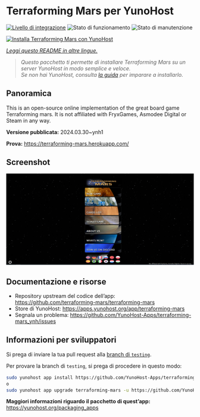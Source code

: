 <!--
N.B.: Questo README è stato automaticamente generato da <https://github.com/YunoHost/apps/tree/master/tools/readme_generator>
NON DEVE essere modificato manualmente.
-->

# Terraforming Mars  per YunoHost

[![Livello di integrazione](https://dash.yunohost.org/integration/terraforming-mars.svg)](https://dash.yunohost.org/appci/app/terraforming-mars) ![Stato di funzionamento](https://ci-apps.yunohost.org/ci/badges/terraforming-mars.status.svg) ![Stato di manutenzione](https://ci-apps.yunohost.org/ci/badges/terraforming-mars.maintain.svg)

[![Installa Terraforming Mars  con YunoHost](https://install-app.yunohost.org/install-with-yunohost.svg)](https://install-app.yunohost.org/?app=terraforming-mars)

*[Leggi questo README in altre lingue.](./ALL_README.md)*

> *Questo pacchetto ti permette di installare Terraforming Mars  su un server YunoHost in modo semplice e veloce.*  
> *Se non hai YunoHost, consulta [la guida](https://yunohost.org/install) per imparare a installarlo.*

## Panoramica

This is an open-source online implementation of the great board game Terraforming mars. It is not affiliated with FryxGames, Asmodee Digital or Steam in any way.

**Versione pubblicata:** 2024.03.30~ynh1

**Prova:** <https://terraforming-mars.herokuapp.com/>

## Screenshot

![Screenshot di Terraforming Mars ](./doc/screenshots/screenshot.png)

## Documentazione e risorse

- Repository upstream del codice dell’app: <https://github.com/terraforming-mars/terraforming-mars>
- Store di YunoHost: <https://apps.yunohost.org/app/terraforming-mars>
- Segnala un problema: <https://github.com/YunoHost-Apps/terraforming-mars_ynh/issues>

## Informazioni per sviluppatori

Si prega di inviare la tua pull request alla [branch di `testing`](https://github.com/YunoHost-Apps/terraforming-mars_ynh/tree/testing).

Per provare la branch di `testing`, si prega di procedere in questo modo:

```bash
sudo yunohost app install https://github.com/YunoHost-Apps/terraforming-mars_ynh/tree/testing --debug
o
sudo yunohost app upgrade terraforming-mars -u https://github.com/YunoHost-Apps/terraforming-mars_ynh/tree/testing --debug
```

**Maggiori informazioni riguardo il pacchetto di quest’app:** <https://yunohost.org/packaging_apps>
